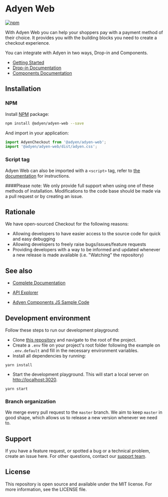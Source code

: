 # Adyen Web

[![npm](https://img.shields.io/npm/v/@adyen/adyen-web.svg)](http://npm.im/@adyen/adyen-web)


With Adyen Web you can help your shoppers pay with a payment method of their choice. It provides you with the building blocks you need to create a checkout experience.

You can integrate with Adyen in two ways, Drop-in and Components.

* [Getting Started](https://docs.adyen.com/checkout/)
* [Drop-in Documentation](https://docs.adyen.com/checkout/drop-in-web/)
* [Components Documentation](https://docs.adyen.com/checkout/components-web/)

## Installation

### NPM

Install [NPM](https://www.npmjs.com/package/@adyen/adyen-web) package:

```sh
npm install @adyen/adyen-web --save
```

And import in your application:

```js
import AdyenCheckout from '@adyen/adyen-web';
import '@adyen/adyen-web/dist/adyen.css';
```

### Script tag

Adyen Web can also be imported with a `<script>` tag, refer to [the documentation](https://docs.adyen.com/checkout/components-web#step-2-add-components) for instructions.

####Please note: 
We only provide full support when using one of these methods of installation.
Modifications to the code base should be made via a pull request or by creating an issue.

## Rationale

We have open-sourced Checkout for the following reasons:
- Allowing developers to have easier access to the source code for quick and easy debugging
- Allowing developers to freely raise bugs/issues/feature requests
- Providing developers with a way to be informed and updated whenever a new release is made available (i.e. "Watching" the repository)

## See also

-   [Complete Documentation](https://docs.adyen.com/checkout/)

-   [API Explorer](https://docs.adyen.com/api-explorer/)

-   [Adyen Components JS Sample Code](https://github.com/Adyen/adyen-components-js-sample-code)


## Development environment

Follow these steps to run our development playground:

* Clone [this repository](https://github.com/Adyen/adyen-web) and navigate to the root of the project.
* Create a `.env` file on your project's root folder following the example on `.env.default` and fill in the necessary environment variables.
* Install all dependencies by running:
```
yarn install
```

* Start the development playground. This will start a local server on [http://localhost:3020](http://localhost:3020).
```
yarn start
```

### Branch organization

We merge every pull request to the `master` branch. We aim to keep `master` in good shape, which allows us to release a new version whenever we need to.

## Support

If you have a feature request, or spotted a bug or a technical problem, create an issue here. For other questions, contact our [support team](https://support.adyen.com/hc/en-us/requests/new?ticket_form_id=360000705420).

## License

This repository is open source and available under the MIT license. For more information, see the LICENSE file.

[apiexplorer.paymentmethods]: https://docs.adyen.com/api-explorer/#/PaymentSetupAndVerificationService/v49/paymentMethods
[apiexplorer.payments]: https://docs.adyen.com/api-explorer/#/PaymentSetupAndVerificationService/v49/payments
[apiexplorer.paymentsdetails]: https://docs.adyen.com/api-explorer/#/PaymentSetupAndVerificationService/v49/paymentsDetails
